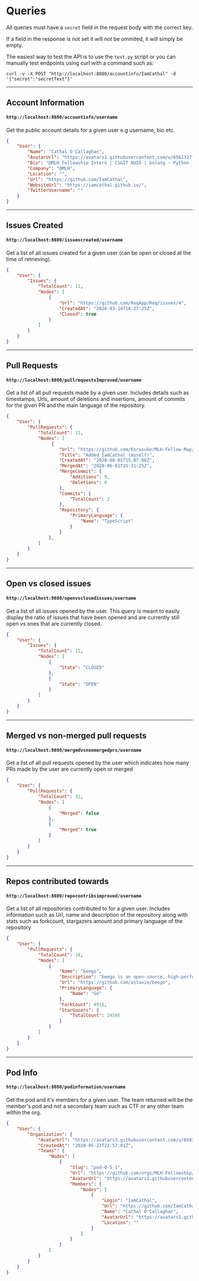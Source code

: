 # Queries

All queries must have a `secret` field in the request body with the correct key. 

If a field in the response is not set it will not be ommited, it will simply be empty.

The easiest way to test the API is to use the `test.py` script or you can manually test endpoints using curl with a command such as:
```
curl -v -X POST "http://localhost:8080/accountinfo/IamCathal" -d '{"secret":"secretText"}'
```


___
## Account Information
#### `http://localhost:8080/accountinfo/username`
Get the public account details for a given user e.g username, bio etc.

```json
{
    "User": {
        "Name": "Cathal O'Callaghan",
        "AvatarUrl": "https://avatars1.githubusercontent.com/u/6561327?u=3746478b26e66ebe22eba9ba20097b477c455cc3&v=4",
        "Bio": "@MLH Fellowship Intern | CS&IT NUIG | Golang - Python - Javascript",
        "Company": "@MLH",
        "Location": "",
        "Url": "https://github.com/IamCathal",
        "WebsiteUrl": "https://iamcathal.github.io/",
        "TwitterUsername": ""
    }
}
```
___
## Issues Created
#### `http://localhost:8080/issuescreated/username`

Get a list of all issues created for a given user (can be open or closed at the time of retrieving).

```json
{
    "User": {
        "Issues": {
            "TotalCount": 11,
            "Nodes": [
                {
                    "Url": "https://github.com/ReqApp/Req/issues/4",
                    "CreatedAt": "2020-03-14T18:27:25Z",
                    "Closed": true
                }
            ]
        }
    }
}
```

___
## Pull Requests
#### `http://localhost:8080/pullrequestsImproved/username`

Get a list of all pull requests made by a given user. Includes details such as timestamps, Urls, amount of deletions and insertions, amount of commits for the given PR and the main language of the repository.

```json
{
    "User": {
        "PullRequests": {
            "TotalCount": 15,
            "Nodes": [
                 {
                    "Url": "https://github.com/Korusuke/MLH-Fellow-Map/pull/6",
                    "Title": "Added IamCathal (myself)",
                    "CreatedAt": "2020-06-01T15:07:08Z",
                    "MergedAt": "2020-06-01T15:31:25Z",
                    "MergeCommit": {
                        "Additions": 9,
                        "Deletions": 0
                    },
                    "Commits": {
                        "TotalCount": 2
                    },
                    "Repository": {
                        "PrimaryLanguage": {
                            "Name": "TypeScript"
                        }
                    }
                },
            ]
        }
    }
}
```

___
## Open vs closed issues
#### `http://localhost:8080/openvsclosedissues/username`

Get a list of all issues opened by the user. This query is meant to easily display the ratio of issues that have been opened and are currently still open vs ones that are currently closed.

```json
{
    "User": {
        "Issues": {
            "TotalCount": 11,
            "Nodes": [
                {
                    "State": "CLOSED"
                },
                {
                    "State": "OPEN"
                }
            ]
        }
    }
}
```

___
## Merged vs non-merged pull requests
#### `http://localhost:8080/mergedvsnonmergedprs/username`

Get a list of all pull requests opened by the user which indicates how many PRs made by the user are currently open or merged

```json
{
    "User": {
        "PullRequests": {
            "TotalCount": 32,
            "Nodes": [
                {
                    "Merged": false
                },
                {
                    "Merged": true
                }
            ]
        }
    }
}
```

___
## Repos contributed towards
#### `http://localhost:8080/repocontribsimproved/username`

Get a list of all repositories contributed to for a given user. Includes information such as Url, name and description of the repository along with stats such as forkcount, stargazers amount and primary language of the repository

```json
{
    "User": {
        "PullRequests": {
            "TotalCount": 14,
            "Nodes": [
                {
                    "Name": "beego",
                    "Description": "beego is an open-source, high-performance web framework for the Go programming language.",
                    "Url": "https://github.com/astaxie/beego",
                    "PrimaryLanguage": {
                        "Name": "Go"
                    },
                    "ForkCount": 4916,
                    "StarGazers": {
                        "TotalCount": 24595
                    }
                }
            ]
        }
    }
}
```

___
## Pod Info
#### `http://localhost:8080/podinformation/username`

Get the pod and it's members for a given user. The team returned will be the member's pod and not a secondary team such as CTF or any other team within the org.

```json
{
    "User": {
        "Organization": {
            "AvatarUrl": "https://avatars3.githubusercontent.com/u/65834464?v=4",
            "CreatedAt": "2020-05-23T22:57:01Z",
            "Teams": {
                "Nodes": [
                    {
                        "Slug": "pod-0-5-1",
                        "Url": "https://github.com/orgs/MLH-Fellowship/teams/pod-0-5-1",
                        "AvatarUrl": "https://avatars2.githubusercontent.com/t/3867796?s=400&v=4",
                        "Members": {
                            "Nodes": [
                                {
                                    "Login": "IamCathal",
                                    "Url": "https://github.com/IamCathal",
                                    "Name": "Cathal O'Callaghan",
                                    "AvatarUrl": "https://avatars1.githubusercontent.com/u/6561327?u=3746478b26e66ebe22eba9ba20097b477c455cc3&v=4",
                                    "Location": ""
                                }
                            ]
                        }
                    }
                ]
            }
        }
    }
}
```